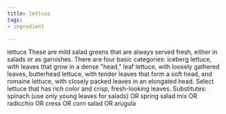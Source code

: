 ```yaml
---
title: lettuce
tags:
- ingredient

---
```

lettuce These are mild salad greens that are always served fresh, either in salads or as garnishes. There are four basic categories: iceberg lettuce, with leaves that grow in a dense "head," leaf lettuce, with loosely gathered leaves, butterhead lettuce, with tender leaves that form a soft head, and romaine lettuce, with closely packed leaves in an elongated head. Select lettuce that has rich color and crisp, fresh-looking leaves. Substitutes: spinach (use only young leaves for salads) OR spring salad mix OR radicchio OR cress OR corn salad OR arugula
